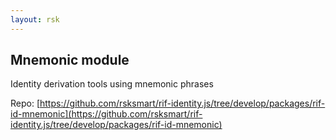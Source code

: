 ```yaml
---
layout: rsk
---
```


## Mnemonic module

Identity derivation tools using mnemonic phrases

Repo: [https://github.com/rsksmart/rif-identity.js/tree/develop/packages/rif-id-mnemonic](https://github.com/rsksmart/rif-identity.js/tree/develop/packages/rif-id-mnemonic)
